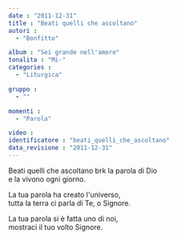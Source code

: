 ```yaml
---
date : "2011-12-31"
title : "Beati quelli che ascoltano"
autori : 
  - "Bonfitto"

album : "Sei grande nell'amore"
tonalita : "Mi-"
categories : 
  - "Liturgica"

gruppo : 
  - ""

momenti : 
  - "Parola"

video : 
identificatore : "beati_quelli_che_ascoltano"
data_revisione : "2011-12-31"
---
```

  
  
  
  
  
  
  
  
  
  
  
 Beati quelli che ascoltano brk  la parola di Dio    
e la vivono  ogni giorno.    
  
  
  
La tua parola ha creato l'universo,  
tutta la terra ci parla di Te, o Signore.  
  
  
  
  
La tua parola si è fatta uno di noi,  
mostraci il tuo volto Signore.  
  
  
  
  
  
